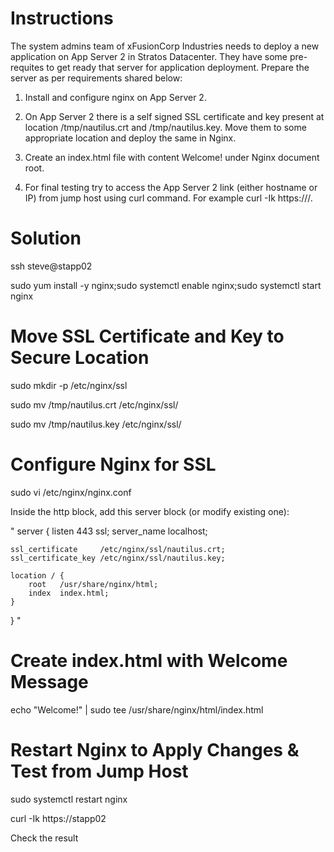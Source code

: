 # Instructions
The system admins team of xFusionCorp Industries needs to deploy a new application on App Server 2 in Stratos Datacenter. They have some pre-requites to get ready that server for application deployment. Prepare the server as per requirements shared below:

1. Install and configure nginx on App Server 2.

2. On App Server 2 there is a self signed SSL certificate and key present at location /tmp/nautilus.crt and /tmp/nautilus.key. Move them to some appropriate location and deploy the same in Nginx.

3. Create an index.html file with content Welcome! under Nginx document root.

4. For final testing try to access the App Server 2 link (either hostname or IP) from jump host using curl command. For example curl -Ik https://<app-server-ip>/.

# Solution
ssh steve@stapp02

sudo yum install -y nginx;sudo systemctl enable nginx;sudo systemctl start nginx

# Move SSL Certificate and Key to Secure Location

sudo mkdir -p /etc/nginx/ssl

sudo mv /tmp/nautilus.crt /etc/nginx/ssl/

sudo mv /tmp/nautilus.key /etc/nginx/ssl/

# Configure Nginx for SSL
sudo vi /etc/nginx/nginx.conf

Inside the http block, add this server block (or modify existing one):

" 
server {
    listen 443 ssl;
    server_name localhost;

    ssl_certificate     /etc/nginx/ssl/nautilus.crt;
    ssl_certificate_key /etc/nginx/ssl/nautilus.key;

    location / {
        root   /usr/share/nginx/html;
        index  index.html;
    }
}
"
# Create index.html with Welcome Message
echo "Welcome!" | sudo tee /usr/share/nginx/html/index.html

# Restart Nginx to Apply Changes & Test from Jump Host
sudo systemctl restart nginx

curl -Ik https://stapp02

Check the result 
